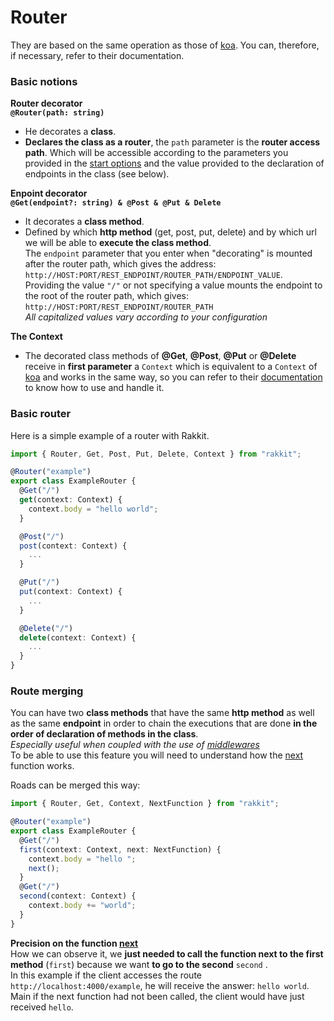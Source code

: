 # Router
They are based on the same operation as those of [koa](https://koajs.com/). You can, therefore, if necessary, refer to their documentation.

### Basic notions
**Router decorator**  
**`@Router(path: string)`**  
- He decorates a **class**.  
- **Declares the class as a router**, the `path` parameter is the **router access path**. Which will be accessible according to the parameters you provided in the [start options](http://localhost:3000/#/fr/GettingStarted?id=param%C3%A8tres-de-d%C3%A9start) and the value provided to the declaration of endpoints in the class (see below).  

**Enpoint decorator**  
**`@Get(endpoint?: string) & @Post & @Put & Delete`**  
- It decorates a **class method**.  
- Defined by which **http method** (get, post, put, delete) and by which url we will be able to **execute the class method**.  
The `endpoint` parameter that you enter when "decorating" is mounted after the router path, which gives the address: `http://HOST:PORT/REST_ENDPOINT/ROUTER_PATH/ENDPOINT_VALUE`.  
Providing the value `"/"` or not specifying a value mounts the endpoint to the root of the router path, which gives: `http://HOST:PORT/REST_ENDPOINT/ROUTER_PATH`  
_All capitalized values vary according to your configuration_

**The Context**  
- The decorated class methods of **@Get**, **@Post**, **@Put** or **@Delete** receive in **first parameter** a `Context` which is equivalent to a `Context` of [koa](https://koajs.com/) and works in the same way, so you can refer to their [documentation](https://koajs.com/) to know how to use and handle it.

### Basic router
Here is a simple example of a router with Rakkit.
```typescript
import { Router, Get, Post, Put, Delete, Context } from "rakkit";

@Router("example")
export class ExampleRouter {
  @Get("/")
  get(context: Context) {
    context.body = "hello world";
  }

  @Post("/")
  post(context: Context) {
    ...
  }

  @Put("/")
  put(context: Context) {
    ...
  }

  @Delete("/")
  delete(context: Context) {
    ...
  }
}
```

### Route merging
You can have two **class methods** that have the same **http method** as well as the same **endpoint** in order to chain the executions that are done **in the order of declaration of methods in the class**.  
_Especially useful when coupled with the use of [middlewares](http://localhost:3000/#/fr/Middleware)_  
To be able to use this feature you will need to understand how the [next](http://localhost:3000/#/fr/Middleware?id=before-all-function-next) function works.  

Roads can be merged this way:
```typescript
import { Router, Get, Context, NextFunction } from "rakkit";

@Router("example")
export class ExampleRouter {
  @Get("/")
  first(context: Context, next: NextFunction) {
    context.body = "hello ";
    next();
  }
  @Get("/")
  second(context: Context) {
    context.body += "world";
  }
}
```
**Precision on the function [next](http://localhost:3000/#/fr/Middleware?id=before-all-function-next)**   
How we can observe it, we **just needed to call the function next to the first method** (`first`) because we want **to go to the second** `second` .  
In this example if the client accesses the route `http://localhost:4000/example`, he will receive the answer: `hello world`.  
Main if the next function had not been called, the client would have just received `hello`.
